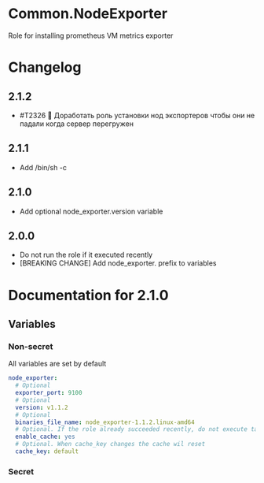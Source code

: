 # Common.NodeExporter

Role for installing prometheus VM metrics exporter

# Changelog

## 2.1.2

- #T2326 🐫 Доработать роль установки нод экспортеров чтобы они не падали когда сервер перегружен 

## 2.1.1

- Add /bin/sh -c 

## 2.1.0

- Add optional node_exporter.version variable

## 2.0.0

- Do not run the role if it executed recently
- [BREAKING CHANGE] Add node_exporter. prefix to variables

# Documentation for 2.1.0

## Variables

### Non-secret

All variables are set by default

```yaml
node_exporter: 
  # Optional
  exporter_port: 9100
  # Optional
  version: v1.1.2
  # Optional
  binaries_file_name: node_exporter-1.1.2.linux-amd64
  # Optional. If the role already succeeded recently, do not execute task in it for an hour
  enable_cache: yes
  # Optional. When cache_key changes the cache wil reset
  cache_key: default  
```  

### Secret

```yaml

```

